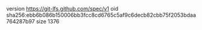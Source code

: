 version https://git-lfs.github.com/spec/v1
oid sha256:ebb6b086b150006bb3fcc8cd6765c5af9c6decb82cbb75f2053bdaa764287b97
size 1376
